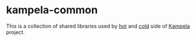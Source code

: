 # kampela-common

This is a collection of shared libraries used by [hot](https://github.com/Kalapaja/siltti) and [cold](https://github.com/Kalapaja/kampela-firmware) side of [Kampela](http://kampe.la/) project.
